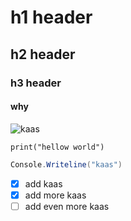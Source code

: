 # h1 header
## h2 header
### h3 header
#### why

![kaas](https://external-content.duckduckgo.com/iu/?u=http%3A%2F%2Fupload.wikimedia.org%2Fwikipedia%2Fcommons%2F2%2F2d%2FKaas_op_planken.jpg&f=1&nofb=1&ipt=a9cef4bf7decaa3183c7abc3e3ae681d10648a9280c21f903433f53823e3102a&ipo=images)

` print("hellow world") `

``` C#
Console.Writeline("kaas")
```

- [x] add kaas
- [x] add more kaas
- [ ] add even more kaas
